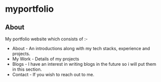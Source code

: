 # myportfolio
## About
My portfolio website which consists of :- 
+ About - An introductions along with my tech stacks, experience and projects.
+ My Work - Details of my projects
+ Blogs - I have an interest in writing blogs in the future so i will put them in this section.
+ Contact - If you wish to reach out to me.
